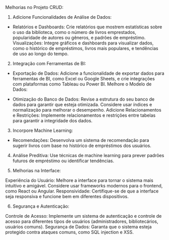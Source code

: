 Melhorias no Projeto CRUD:

1. Adicione Funcionalidades de Análise de Dados:

- Relatórios e Dashboards: Crie relatórios que mostrem estatísticas sobre o uso da biblioteca, como o número de livros emprestados, popularidade de autores ou gêneros, e padrões de empréstimo.
Visualizações: Integre gráficos e dashboards para visualizar dados, como o histórico de empréstimos, livros mais populares, e tendências de uso ao longo do tempo.

2. Integração com Ferramentas de BI:

- Exportação de Dados: Adicione a funcionalidade de exportar dados para ferramentas de BI, como Excel ou Google Sheets, e crie integrações com plataformas como Tableau ou Power BI.
Melhore o Modelo de Dados:

- Otimização do Banco de Dados: Revise a estrutura do seu banco de dados para garantir que esteja otimizada. Considere usar índices e normalização para melhorar o desempenho.
Adicione Relacionamentos e Restrições: Implemente relacionamentos e restrições entre tabelas para garantir a integridade dos dados.

3. Incorpore Machine Learning:

- Recomendações: Desenvolva um sistema de recomendação para sugerir livros com base no histórico de empréstimos dos usuários.

4. Análise Preditiva: Use técnicas de machine learning para prever padrões futuros de empréstimo ou identificar tendências.

5. Melhorias na Interface:

Experiência do Usuário: Melhore a interface para tornar o sistema mais intuitivo e amigável. Considere usar frameworks modernos para o frontend, como React ou Angular.
Responsividade: Certifique-se de que a interface seja responsiva e funcione bem em diferentes dispositivos.

6. Segurança e Autenticação:

Controle de Acesso: Implemente um sistema de autenticação e controle de acesso para diferentes tipos de usuários (administradores, bibliotecários, usuários comuns).
Segurança de Dados: Garanta que o sistema esteja protegido contra ataques comuns, como SQL injection e XSS.